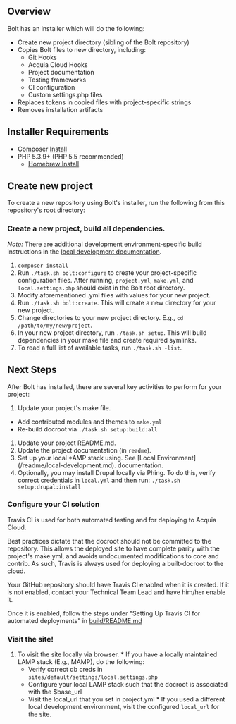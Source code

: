 ## Overview

Bolt has an installer which will do the following:

* Create new project directory (sibling of the Bolt repository)
* Copies Bolt files to new directory, including:
  * Git Hooks
  * Acquia Cloud Hooks
  * Project documentation
  * Testing frameworks
  * CI configuration
  * Custom settings.php files
* Replaces tokens in copied files with project-specific strings
* Removes installation artifacts

## Installer Requirements

* Composer [Install](https://getcomposer.org/doc/00-intro.md#globally)
* PHP 5.3.9+ (PHP 5.5 recommended)
  * [Homebrew Install](https://lastzero.net/2013/08/howto-install-php-5-5-and-phpunit-on-os-x-via-homebrew/)

## Create new project

To create a new repository using Bolt's installer, run the
following from this repository's root directory:

### Create a new project, build all dependencies.

_Note:_ There are additional development environment-specific build instructions in the [local development documentation](/template/readme/local-development.md).

1. `composer install`
1. Run `./task.sh bolt:configure` to create your project-specific
   configuration files. After running, `project.yml`, `make.yml`,
   and `local.settings.php` should exist in the Bolt root directory.
1. Modify aforementioned .yml files with values for your new project.
1. Run `./task.sh bolt:create`. This will create a new directory for your new
   project.
1. Change directories to your new project directory.
   E.g., `cd /path/to/my/new/project`.
1. In your new project directory, run `./task.sh setup`.
   This will build dependencies in your make file and create required
   symlinks.
1. To read a full list of available tasks, run `./task.sh -list`.

## Next Steps

After Bolt has installed, there are several key activities to perform for your
project:

1. Update your project's make file.
  * Add contributed modules and themes to `make.yml`
  * Re-build docroot via `./task.sh setup:build:all`
1. Update your project README.md.
1. Update the project documentation (in `readme`).
1. Set up your local \*AMP stack using. See [Local Environment]
   (/readme/local-development.md). documentation.
1. Optionally, you may install Drupal locally via Phing. To do this, verify
   correct credentials in `local.yml` and then run:
   `./task.sh setup:drupal:install`

### Configure your CI solution

Travis CI is used for both automated testing and for deploying to Acquia Cloud.

Best practices dictate that the docroot should not be committed to the
repository. This allows the deployed site to have complete parity with the
project's make.yml, and avoids undocumented modifications to core and contrib.
As such, Travis is always used for deploying a built-docroot to the cloud.

Your GitHub repository should have Travis CI enabled when it is created. If it
is not enabled, contact your Technical Team Lead and have him/her enable it.

Once it is enabled, follow the steps under
"Setting Up Travis CI for automated deployments" in [build/README.md](/build/README.md)

### Visit the site!

  1. To visit the site locally via browser.
    * If you have a locally maintained LAMP stack (E.g., MAMP), do the following:
      * Verify correct db creds in `sites/default/settings/local.settings.php`
      * Configure your local LAMP stack such that the docroot is associated with
        the $base_url
      * Visit the local_url that you set in project.yml
    * If you used a different local development environment, visit the
      configured `local_url` for the site.
